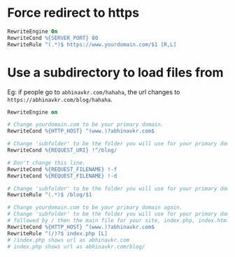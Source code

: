 # Force redirect to https
```apache
RewriteEngine On 
RewriteCond %{SERVER_PORT} 80 
RewriteRule ^(.*)$ https://www.yourdomain.com/$1 [R,L]
```

# Use a subdirectory to load files from
Eg: if people go to `abhinavkr.com/hahaha`, the url changes to `https://abhinavkr.com/blog/hahaha`.

```apache
RewriteEngine on

# Change yourdomain.com to be your primary domain.
RewriteCond %{HTTP_HOST} ^(www.)?abhinavkr.com$

# Change 'subfolder' to be the folder you will use for your primary domain.
RewriteCond %{REQUEST_URI} !^/blog/

# Don't change this line.
RewriteCond %{REQUEST_FILENAME} !-f 
RewriteCond %{REQUEST_FILENAME} !-d

# Change 'subfolder' to be the folder you will use for your primary domain.
RewriteRule ^(.*)$ /blog/$1

# Change yourdomain.com to be your primary domain again. 
# Change 'subfolder' to be the folder you will use for your primary domain 
# followed by / then the main file for your site, index.php, index.html, etc.
RewriteCond %{HTTP_HOST} ^(www.)?abhinavkr.com$ 
RewriteRule ^(/)?$ index.php [L]
# /index.php shows url as abhinavkr.com
# index.php shows url as abhinavkr.com/blog/
```